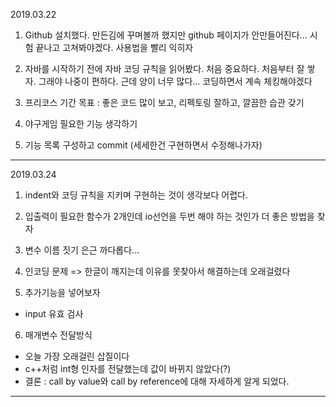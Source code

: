 2019.03.22

1. Github 설치했다. 만든김에 꾸며볼까 했지만 github 페이지가 안만들어진다...
시험 끝나고 고쳐봐야겠다. 사용법을 빨리 익히자

2. 자바를 시작하기 전에 자바 코딩 규칙을 읽어봤다. 처음 중요하다.
처음부터 잘 쌓자. 그래야 나중이 편하다. 
근데 양이 너무 많다... 코딩하면서 계속 체킹해야겠다

3. 프리코스 기간 목표 : 좋은 코드 많이 보고, 리펙토링 잘하고, 깔끔한 습관 갖기

4. 야구게임 필요한 기능 생각하기

5. 기능 목록 구성하고 commit (세세한건 구현하면서 수정해나가자)


---------------------------------------------------------------------

2019.03.24

1. indent와 코딩 규칙을 지키며 구현하는 것이 생각보다 어렵다.

2. 입출력이 필요한 함수가 2개인데 io선언을 두번 해야 하는 것인가
더 좋은 방법을 찾자

3. 변수 이름 짓기 은근 까다롭다...

4. 인코딩 문제 => 한글이 깨지는데 이유를 못찾아서 해결하는데 오래걸렸다

5. 추가기능을 넣어보자
 - input 유효 검사

6. 매개변수 전달방식
 - 오늘 가장 오래걸린 삽질이다
 - c++처럼 int형 인자를 전달했는데 값이 바뀌지 않았다(?)
 - 결론 : call by value와 call by reference에 대해 자세하게 알게 되었다.

---------------------------------------------------------------------